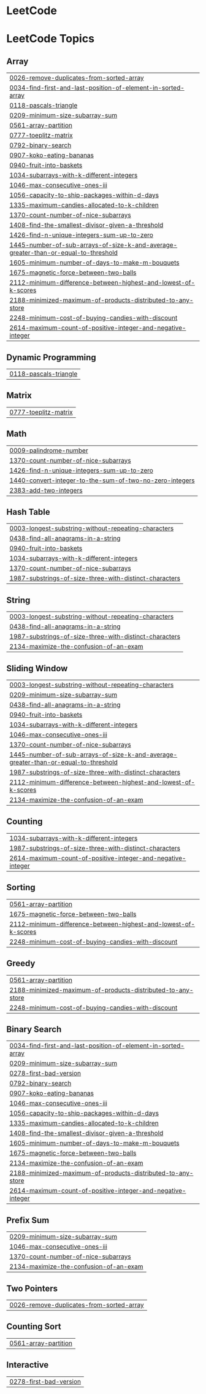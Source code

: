 # LeetCode
<!---LeetCode Topics Start-->
# LeetCode Topics
## Array
|  |
| ------- |
| [0026-remove-duplicates-from-sorted-array](https://github.com/Rekhapatil4444/LeetCode/tree/master/0026-remove-duplicates-from-sorted-array) |
| [0034-find-first-and-last-position-of-element-in-sorted-array](https://github.com/Rekhapatil4444/LeetCode/tree/master/0034-find-first-and-last-position-of-element-in-sorted-array) |
| [0118-pascals-triangle](https://github.com/Rekhapatil4444/LeetCode/tree/master/0118-pascals-triangle) |
| [0209-minimum-size-subarray-sum](https://github.com/Rekhapatil4444/LeetCode/tree/master/0209-minimum-size-subarray-sum) |
| [0561-array-partition](https://github.com/Rekhapatil4444/LeetCode/tree/master/0561-array-partition) |
| [0777-toeplitz-matrix](https://github.com/Rekhapatil4444/LeetCode/tree/master/0777-toeplitz-matrix) |
| [0792-binary-search](https://github.com/Rekhapatil4444/LeetCode/tree/master/0792-binary-search) |
| [0907-koko-eating-bananas](https://github.com/Rekhapatil4444/LeetCode/tree/master/0907-koko-eating-bananas) |
| [0940-fruit-into-baskets](https://github.com/Rekhapatil4444/LeetCode/tree/master/0940-fruit-into-baskets) |
| [1034-subarrays-with-k-different-integers](https://github.com/Rekhapatil4444/LeetCode/tree/master/1034-subarrays-with-k-different-integers) |
| [1046-max-consecutive-ones-iii](https://github.com/Rekhapatil4444/LeetCode/tree/master/1046-max-consecutive-ones-iii) |
| [1056-capacity-to-ship-packages-within-d-days](https://github.com/Rekhapatil4444/LeetCode/tree/master/1056-capacity-to-ship-packages-within-d-days) |
| [1335-maximum-candies-allocated-to-k-children](https://github.com/Rekhapatil4444/LeetCode/tree/master/1335-maximum-candies-allocated-to-k-children) |
| [1370-count-number-of-nice-subarrays](https://github.com/Rekhapatil4444/LeetCode/tree/master/1370-count-number-of-nice-subarrays) |
| [1408-find-the-smallest-divisor-given-a-threshold](https://github.com/Rekhapatil4444/LeetCode/tree/master/1408-find-the-smallest-divisor-given-a-threshold) |
| [1426-find-n-unique-integers-sum-up-to-zero](https://github.com/Rekhapatil4444/LeetCode/tree/master/1426-find-n-unique-integers-sum-up-to-zero) |
| [1445-number-of-sub-arrays-of-size-k-and-average-greater-than-or-equal-to-threshold](https://github.com/Rekhapatil4444/LeetCode/tree/master/1445-number-of-sub-arrays-of-size-k-and-average-greater-than-or-equal-to-threshold) |
| [1605-minimum-number-of-days-to-make-m-bouquets](https://github.com/Rekhapatil4444/LeetCode/tree/master/1605-minimum-number-of-days-to-make-m-bouquets) |
| [1675-magnetic-force-between-two-balls](https://github.com/Rekhapatil4444/LeetCode/tree/master/1675-magnetic-force-between-two-balls) |
| [2112-minimum-difference-between-highest-and-lowest-of-k-scores](https://github.com/Rekhapatil4444/LeetCode/tree/master/2112-minimum-difference-between-highest-and-lowest-of-k-scores) |
| [2188-minimized-maximum-of-products-distributed-to-any-store](https://github.com/Rekhapatil4444/LeetCode/tree/master/2188-minimized-maximum-of-products-distributed-to-any-store) |
| [2248-minimum-cost-of-buying-candies-with-discount](https://github.com/Rekhapatil4444/LeetCode/tree/master/2248-minimum-cost-of-buying-candies-with-discount) |
| [2614-maximum-count-of-positive-integer-and-negative-integer](https://github.com/Rekhapatil4444/LeetCode/tree/master/2614-maximum-count-of-positive-integer-and-negative-integer) |
## Dynamic Programming
|  |
| ------- |
| [0118-pascals-triangle](https://github.com/Rekhapatil4444/LeetCode/tree/master/0118-pascals-triangle) |
## Matrix
|  |
| ------- |
| [0777-toeplitz-matrix](https://github.com/Rekhapatil4444/LeetCode/tree/master/0777-toeplitz-matrix) |
## Math
|  |
| ------- |
| [0009-palindrome-number](https://github.com/Rekhapatil4444/LeetCode/tree/master/0009-palindrome-number) |
| [1370-count-number-of-nice-subarrays](https://github.com/Rekhapatil4444/LeetCode/tree/master/1370-count-number-of-nice-subarrays) |
| [1426-find-n-unique-integers-sum-up-to-zero](https://github.com/Rekhapatil4444/LeetCode/tree/master/1426-find-n-unique-integers-sum-up-to-zero) |
| [1440-convert-integer-to-the-sum-of-two-no-zero-integers](https://github.com/Rekhapatil4444/LeetCode/tree/master/1440-convert-integer-to-the-sum-of-two-no-zero-integers) |
| [2383-add-two-integers](https://github.com/Rekhapatil4444/LeetCode/tree/master/2383-add-two-integers) |
## Hash Table
|  |
| ------- |
| [0003-longest-substring-without-repeating-characters](https://github.com/Rekhapatil4444/LeetCode/tree/master/0003-longest-substring-without-repeating-characters) |
| [0438-find-all-anagrams-in-a-string](https://github.com/Rekhapatil4444/LeetCode/tree/master/0438-find-all-anagrams-in-a-string) |
| [0940-fruit-into-baskets](https://github.com/Rekhapatil4444/LeetCode/tree/master/0940-fruit-into-baskets) |
| [1034-subarrays-with-k-different-integers](https://github.com/Rekhapatil4444/LeetCode/tree/master/1034-subarrays-with-k-different-integers) |
| [1370-count-number-of-nice-subarrays](https://github.com/Rekhapatil4444/LeetCode/tree/master/1370-count-number-of-nice-subarrays) |
| [1987-substrings-of-size-three-with-distinct-characters](https://github.com/Rekhapatil4444/LeetCode/tree/master/1987-substrings-of-size-three-with-distinct-characters) |
## String
|  |
| ------- |
| [0003-longest-substring-without-repeating-characters](https://github.com/Rekhapatil4444/LeetCode/tree/master/0003-longest-substring-without-repeating-characters) |
| [0438-find-all-anagrams-in-a-string](https://github.com/Rekhapatil4444/LeetCode/tree/master/0438-find-all-anagrams-in-a-string) |
| [1987-substrings-of-size-three-with-distinct-characters](https://github.com/Rekhapatil4444/LeetCode/tree/master/1987-substrings-of-size-three-with-distinct-characters) |
| [2134-maximize-the-confusion-of-an-exam](https://github.com/Rekhapatil4444/LeetCode/tree/master/2134-maximize-the-confusion-of-an-exam) |
## Sliding Window
|  |
| ------- |
| [0003-longest-substring-without-repeating-characters](https://github.com/Rekhapatil4444/LeetCode/tree/master/0003-longest-substring-without-repeating-characters) |
| [0209-minimum-size-subarray-sum](https://github.com/Rekhapatil4444/LeetCode/tree/master/0209-minimum-size-subarray-sum) |
| [0438-find-all-anagrams-in-a-string](https://github.com/Rekhapatil4444/LeetCode/tree/master/0438-find-all-anagrams-in-a-string) |
| [0940-fruit-into-baskets](https://github.com/Rekhapatil4444/LeetCode/tree/master/0940-fruit-into-baskets) |
| [1034-subarrays-with-k-different-integers](https://github.com/Rekhapatil4444/LeetCode/tree/master/1034-subarrays-with-k-different-integers) |
| [1046-max-consecutive-ones-iii](https://github.com/Rekhapatil4444/LeetCode/tree/master/1046-max-consecutive-ones-iii) |
| [1370-count-number-of-nice-subarrays](https://github.com/Rekhapatil4444/LeetCode/tree/master/1370-count-number-of-nice-subarrays) |
| [1445-number-of-sub-arrays-of-size-k-and-average-greater-than-or-equal-to-threshold](https://github.com/Rekhapatil4444/LeetCode/tree/master/1445-number-of-sub-arrays-of-size-k-and-average-greater-than-or-equal-to-threshold) |
| [1987-substrings-of-size-three-with-distinct-characters](https://github.com/Rekhapatil4444/LeetCode/tree/master/1987-substrings-of-size-three-with-distinct-characters) |
| [2112-minimum-difference-between-highest-and-lowest-of-k-scores](https://github.com/Rekhapatil4444/LeetCode/tree/master/2112-minimum-difference-between-highest-and-lowest-of-k-scores) |
| [2134-maximize-the-confusion-of-an-exam](https://github.com/Rekhapatil4444/LeetCode/tree/master/2134-maximize-the-confusion-of-an-exam) |
## Counting
|  |
| ------- |
| [1034-subarrays-with-k-different-integers](https://github.com/Rekhapatil4444/LeetCode/tree/master/1034-subarrays-with-k-different-integers) |
| [1987-substrings-of-size-three-with-distinct-characters](https://github.com/Rekhapatil4444/LeetCode/tree/master/1987-substrings-of-size-three-with-distinct-characters) |
| [2614-maximum-count-of-positive-integer-and-negative-integer](https://github.com/Rekhapatil4444/LeetCode/tree/master/2614-maximum-count-of-positive-integer-and-negative-integer) |
## Sorting
|  |
| ------- |
| [0561-array-partition](https://github.com/Rekhapatil4444/LeetCode/tree/master/0561-array-partition) |
| [1675-magnetic-force-between-two-balls](https://github.com/Rekhapatil4444/LeetCode/tree/master/1675-magnetic-force-between-two-balls) |
| [2112-minimum-difference-between-highest-and-lowest-of-k-scores](https://github.com/Rekhapatil4444/LeetCode/tree/master/2112-minimum-difference-between-highest-and-lowest-of-k-scores) |
| [2248-minimum-cost-of-buying-candies-with-discount](https://github.com/Rekhapatil4444/LeetCode/tree/master/2248-minimum-cost-of-buying-candies-with-discount) |
## Greedy
|  |
| ------- |
| [0561-array-partition](https://github.com/Rekhapatil4444/LeetCode/tree/master/0561-array-partition) |
| [2188-minimized-maximum-of-products-distributed-to-any-store](https://github.com/Rekhapatil4444/LeetCode/tree/master/2188-minimized-maximum-of-products-distributed-to-any-store) |
| [2248-minimum-cost-of-buying-candies-with-discount](https://github.com/Rekhapatil4444/LeetCode/tree/master/2248-minimum-cost-of-buying-candies-with-discount) |
## Binary Search
|  |
| ------- |
| [0034-find-first-and-last-position-of-element-in-sorted-array](https://github.com/Rekhapatil4444/LeetCode/tree/master/0034-find-first-and-last-position-of-element-in-sorted-array) |
| [0209-minimum-size-subarray-sum](https://github.com/Rekhapatil4444/LeetCode/tree/master/0209-minimum-size-subarray-sum) |
| [0278-first-bad-version](https://github.com/Rekhapatil4444/LeetCode/tree/master/0278-first-bad-version) |
| [0792-binary-search](https://github.com/Rekhapatil4444/LeetCode/tree/master/0792-binary-search) |
| [0907-koko-eating-bananas](https://github.com/Rekhapatil4444/LeetCode/tree/master/0907-koko-eating-bananas) |
| [1046-max-consecutive-ones-iii](https://github.com/Rekhapatil4444/LeetCode/tree/master/1046-max-consecutive-ones-iii) |
| [1056-capacity-to-ship-packages-within-d-days](https://github.com/Rekhapatil4444/LeetCode/tree/master/1056-capacity-to-ship-packages-within-d-days) |
| [1335-maximum-candies-allocated-to-k-children](https://github.com/Rekhapatil4444/LeetCode/tree/master/1335-maximum-candies-allocated-to-k-children) |
| [1408-find-the-smallest-divisor-given-a-threshold](https://github.com/Rekhapatil4444/LeetCode/tree/master/1408-find-the-smallest-divisor-given-a-threshold) |
| [1605-minimum-number-of-days-to-make-m-bouquets](https://github.com/Rekhapatil4444/LeetCode/tree/master/1605-minimum-number-of-days-to-make-m-bouquets) |
| [1675-magnetic-force-between-two-balls](https://github.com/Rekhapatil4444/LeetCode/tree/master/1675-magnetic-force-between-two-balls) |
| [2134-maximize-the-confusion-of-an-exam](https://github.com/Rekhapatil4444/LeetCode/tree/master/2134-maximize-the-confusion-of-an-exam) |
| [2188-minimized-maximum-of-products-distributed-to-any-store](https://github.com/Rekhapatil4444/LeetCode/tree/master/2188-minimized-maximum-of-products-distributed-to-any-store) |
| [2614-maximum-count-of-positive-integer-and-negative-integer](https://github.com/Rekhapatil4444/LeetCode/tree/master/2614-maximum-count-of-positive-integer-and-negative-integer) |
## Prefix Sum
|  |
| ------- |
| [0209-minimum-size-subarray-sum](https://github.com/Rekhapatil4444/LeetCode/tree/master/0209-minimum-size-subarray-sum) |
| [1046-max-consecutive-ones-iii](https://github.com/Rekhapatil4444/LeetCode/tree/master/1046-max-consecutive-ones-iii) |
| [1370-count-number-of-nice-subarrays](https://github.com/Rekhapatil4444/LeetCode/tree/master/1370-count-number-of-nice-subarrays) |
| [2134-maximize-the-confusion-of-an-exam](https://github.com/Rekhapatil4444/LeetCode/tree/master/2134-maximize-the-confusion-of-an-exam) |
## Two Pointers
|  |
| ------- |
| [0026-remove-duplicates-from-sorted-array](https://github.com/Rekhapatil4444/LeetCode/tree/master/0026-remove-duplicates-from-sorted-array) |
## Counting Sort
|  |
| ------- |
| [0561-array-partition](https://github.com/Rekhapatil4444/LeetCode/tree/master/0561-array-partition) |
## Interactive
|  |
| ------- |
| [0278-first-bad-version](https://github.com/Rekhapatil4444/LeetCode/tree/master/0278-first-bad-version) |
<!---LeetCode Topics End-->